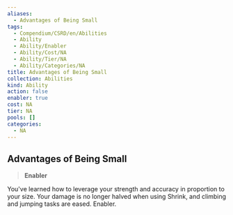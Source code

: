 ```yaml
---
aliases:
  - Advantages of Being Small
tags:
  - Compendium/CSRD/en/Abilities
  - Ability
  - Ability/Enabler
  - Ability/Cost/NA
  - Ability/Tier/NA
  - Ability/Categories/NA
title: Advantages of Being Small
collection: Abilities
kind: Ability
action: false
enabler: true
cost: NA
tier: NA
pools: []
categories:
  - NA
---
```

## Advantages of Being Small  
>**Enabler**
  
You've learned how to leverage your strength and accuracy in proportion to your size. Your damage is no longer halved when using Shrink, and climbing and jumping tasks are eased. Enabler.